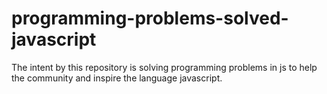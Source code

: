 # programming-problems-solved-javascript
The intent by this repository is solving programming problems in js to help the community and inspire the language javascript.
